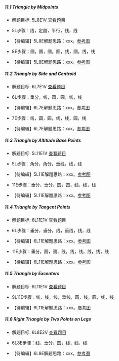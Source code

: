 ##### 11.1 Triangle by Midpoints
- 解题目标: 5L8E1V [查看题目](images/level/triangle_by_midpoints.png) 
+ 5L步骤：线，定圆，平行，线，线
- 【待编辑】5L8E解题思路：xxx。[参考图](images/solved/11.1.5L.png)
+ 8E步骤：圆，圆，圆，圆，线，圆，线，线
- 【待编辑】5L8E解题思路：xxx。[参考图](images/solved/11.1.8E.png)


##### 11.2 Triangle by Side and Centroid
- 解题目标: 6L7E1V [查看题目](images/level/tr_by_side_and_centroid.png) 
+ 6L步骤：垂分，线，圆，圆，线，线
- 【待编辑】6L7E解题思路：xxx。[参考图](images/solved/11.2.6L.png)
+ 7E步骤：线，圆，圆，线，线，圆，线
- 【待编辑】6L7E解题思路：xxx。[参考图](images/solved/11.2.7E.png)


##### 11.3 Triangle by Altitude Base Points
- 解题目标: 5L11E1V [查看题目](images/level/tr_by_altitude_bases.png) 
+ 5L步骤：角分，角分，垂线，线，线
- 【待编辑】5L11E解题思路：xxx。[参考图](images/solved/11.3.5L.png)
+ 11E步骤：垂分，垂分，圆，圆，线，线，线
- 【待编辑】5L11E解题思路：xxx。[参考图](images/solved/11.3.11E.png)


##### 11.4 Triangle by Tangent Points
- 解题目标: 6L11E1V [查看题目](images/level/tr_by_incircle_bases.png) 
+ 6L步骤：垂分，垂分，线，垂线，线，线
- 【待编辑】6L11E解题思路：xxx。[参考图](images/solved/11.4.6L.png)
+ 11E步骤：垂分，圆，圆，线，线，线，线，线，线
- 【待编辑】6L11E解题思路：xxx。[参考图](images/solved/11.4.11E.png)


##### 11.5 Triangle by Excenters
- 解题目标: 9L11E1V [查看题目](images/level/tr_by_excircle_centers.png) 
+ 9L11E步骤：线，线，线，垂线，圆，线，圆，线，线
- 【待编辑】9L11E解题思路：xxx。[参考图](images/solved/11.5.9L11E.png)


##### 11.6 Right Triangle by Two Points on Legs
- 解题目标: 6L8E2V [查看题目](images/level/r_tr_by2_side_points.png) 
+ 6L8E步骤：线，垂分，圆，线，线，线
- 【待编辑】6L8E解题思路：xxx。[参考图](images/solved/11.6.6L8E.png)


